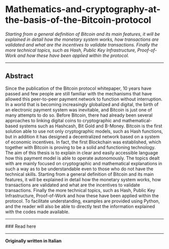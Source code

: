 # Mathematics-and-cryptography-at-the-basis-of-the-Bitcoin-protocol

*Starting from a general definition of Bitcoin and its main features, it will be explained in detail how the monetary system works, how transactions are validated and what are the incentives to validate transactions. 
Finally the more technical topics, such as Hash, Public Key Infrastructure, Proof-of-Work and how these have been applied within the protocol.*

---

## Abstract

Since the publication of the Bitcoin protocol whitepaper, 10 years have passed and few people are still familiar with the mechanisms that have allowed this peer-to-peer payment network to function without interruption. 
In a world that is becoming increasingly globalized and digital, the birth of an electronic payment system was inevitable, and Bitcoin is just one of many attempts to do so. 
Before Bitcoin, there had already been several approaches to linking digital coins to cryptographic and mathematical-based systems such as Hashcash, Bit Gold and B-Money. 
Bitcoin is the first solution able to use not only cryptographic models, such as Hash functions, but in addition it has designed a decentralized network based on a system of economic incentives. 
In fact, the first Blockchain was established, which together with Bitcoin is proving to be a solid and functioning technology. 
The aim of this thesis is to explain in clear and easily accessible language how this payment model is able to operate autonomously. 
The topics dealt with are mainly focused on cryptographic and mathematical explanations in such a way as to be understandable even to those who do not have the technical skills. 
Starting from a general definition of Bitcoin and its main features, it will be explained in detail how the monetary system works, how transactions are validated and what are the incentives to validate transactions. 
Finally the more technical topics, such as Hash, Public Key Infrastructure, Proof-of-Work and how these have been applied within the protocol. 
To facilitate understanding, examples are provided using Python, and the reader will also be able to directly test the information explained with the codes made available.  

---

### Read here

---

**Originally written in Italian**
